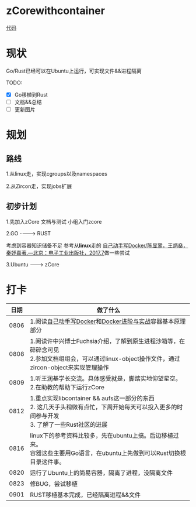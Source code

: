 # zCorewithcontainer

[代码](./trydocker/)

# 现状
Go/Rust已经可以在Ubuntu上运行，可实现文件&&进程隔离

TODO:
- [x] Go移植到Rust
- [ ] 文档&&总结
- [ ] 更新图片

# 规划
## 路线
1.从linux走，实现cgroups以及namespaces

2.从Zircon走，实现jobs扩展

## 初步计划
1.先加入zCore 文档与测试 小组入门zcore

2.GO ----> RUST

考虑到容器知识储备不足
参考从**linux**走的 [自己动手写Docker/陈显鹭，王炳燊，秦妤嘉著.—北京：电子工业出版社，2017.7](https://github.com/xianlubird/mydocker)做一些尝试

3.Ubuntu ---> zCore



# 打卡

|日期|做了什么|
|--|--|
|0806|1.阅读[自己动手写Docker](https://weread.qq.com/web/reader/a8932240721e42b5a89f479kc81322c012c81e728d9d180)和[Docker进阶与实战](https://weread.qq.com/web/reader/89c324e05c428889cbf40e9kc81322c012c81e728d9d180)容器基本原理部分|
|0808|1.阅读许中兴博士Fuchsia介绍，了解到原生进程沙箱等，在碎碎念可见<br/>2.参加文档组组会，可以通过linux-object操作文件，通过zircon-object来实现管理操作|
|0809|1.听王润基学长交流。具体感受就是，脚踏实地仰望星空。<br/>2.在助教的帮助下运行zCore|
|0812|1.重点实现libcontainer && aufs这一部分的东西<br/>2. 这几天手头稍微有点忙，下周开始每天可以投入更多的时间参与开发<br/>3. 了解了一些Rust社区的进展|
|0816|linux下的参考资料比较多，先在ubuntu上搞。后边移植过来。<br/>容器这些主要用Go语言，在ubuntu上先做到可以Rust切换根目录这件事。|
|0820|运行了Ubuntu上的简易容器，隔离了进程，没隔离文件|
|0823|修BUG，尝试移植|
|0901|RUST移植基本完成，已经隔离进程&&文件 |

